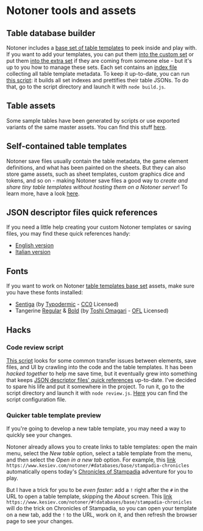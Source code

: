 # Notoner tools and assets

## Table database builder

Notoner includes a [base set of table templates](../databases/base/) to peek inside and play with. If you want to add your templates, you can put them [into the custom set](../databases/custom/) or put them [into the extra set](../databases/extras/) if they are coming from someone else - but it's up to you how to manage these sets. Each set contains an [index file](../databases/base/index.json) collecting all table template metadata. To keep it up-to-date, you can run [this script](databases/build.js): it builds all set indexes and prettifies their table JSONs. To do that, go to the script directory and launch it with `node build.js`.

## Table assets

Some sample tables have been generated by scripts or use exported variants of the same master assets. You can find this stuff [here](tables/).

## Self-contained table templates

Notoner save files usually contain the table metadata, the game element definitions, and what has been painted on the sheets. But they can also store game assets, such as sheet templates, custom graphics dice and tokens, and so on - making Notoner save files a good way to _create and share tiny table templates without hosting them on a Notoner server_! To learn more, have a look [here](sample-selfcontained-table/README.md).

## JSON descriptor files quick references

If you need a little help creating your custom Notoner templates or saving files, you may find these quick references handy:

  * [English version](reference/reference-EN.md)
  * [Italian version](reference/reference-IT.md)

## Fonts

If you want to work on Notoner [table templates base set](tables/) assets, make sure you have these fonts installed:

  - [Sentiga](fonts/Stentiga.otf) (by [Typodermic](https://typodermicfonts.com/public-domain/) - [CC0](https://creativecommons.org/publicdomain/zero/1.0/) Licensed)
  - Tangerine [Regular](fonts/Tangerine_Regular.ttf) & [Bold](fonts/Tangerine_Bold.ttf) (by [Toshi Omagari](https://tosche.net/fonts/tangerine) - [OFL](https://openfontlicense.org/) Licensed)

## Hacks

### Code review script

[This script](code/review.js) looks for some common transfer issues between elements, save files, and UI by crawling into the code and the table templates. It has been _hacked together_ to help me save time, but it eventually grew into something that keeps [JSON descriptor files' quick references](reference/) up-to-date. I've decided to spare his life and put it somewhere in the project. To run it, go to the script directory and launch it with `node review.js`. [Here](code/config.json) you can find the script configuration file.

### Quicker table template preview

If you're going to develop a new table template, you may need a way to quickly see your changes.

Notoner already allows you to create links to table templates: open the main menu, select the _New table_ option, select a table template from the menu, and then select the _Open in a new tab_ option. For example, this [link](https://www.kesiev.com/notoner/#databases/base/stampadia-chronicles) `https://www.kesiev.com/notoner/#databases/base/stampadia-chronicles` automatically opens today's [Chronicles of Stampadia](https://www.kesiev.com/stampadia/) adventure for you to play.

But I have a trick for you to be _even faster_: add a `!` right after the `#` in the URL to open a table template, skipping the _About_ screen. This [link](https://www.kesiev.com/notoner/#!databases/base/stampadia-chronicles) `https://www.kesiev.com/notoner/#!databases/base/stampadia-chronicles` will do the trick on Chronicles of Stampadia, so you can open your template on a new tab, add the `!` to the URL, work on it, and then refresh the browser page to see your changes.
